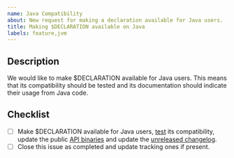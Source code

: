 ```yaml
---
name: Java Compatibility
about: New request for making a declaration available for Java users.
title: Making $DECLARATION available on Java
labels: feature,jvm
---
```


## Description

We would like to make $DECLARATION available for Java users.
This means that its compatibility should be tested and its documentation should indicate their usage from Java code.

<!-- Uncomment this section if your issue depends on another one.
## Dependencies

This issue is blocked by the following ones:
- [ ] $ITEM
-->

## Checklist

- [ ] Make $DECLARATION available for Java users, [test] its compatibility, update the public [API binaries] and update the [unreleased changelog].
- [ ] Close this issue as completed and update tracking ones if present.

[api binaries]: https://github.com/kotools/types/blob/main/CONTRIBUTING.md#checking-the-api-binaries
[test]: https://github.com/kotools/types/blob/main/CONTRIBUTING.md#running-tests
[unreleased changelog]: https://github.com/kotools/types/blob/main/CHANGELOG.md#unreleased
